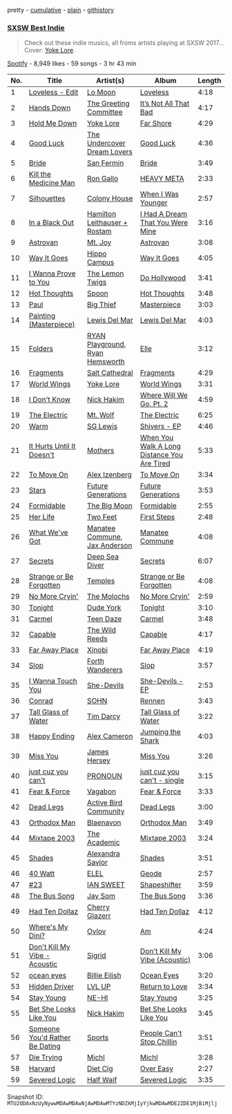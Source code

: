 pretty - [cumulative](/playlists/cumulative/37i9dQZF1DX6CwQbybVjjk.md) - [plain](/playlists/plain/37i9dQZF1DX6CwQbybVjjk) - [githistory](https://github.githistory.xyz/mackorone/spotify-playlist-archive/blob/main/playlists/plain/37i9dQZF1DX6CwQbybVjjk)

### [SXSW Best Indie](https://open.spotify.com/playlist/37i9dQZF1DX6CwQbybVjjk)

> Check out these indie musics, all froms artists playing at SXSW 2017..\. Cover: <a href="spotify:artist:7FU0xCgmSYQEiBeevUqQ4S">Yoke Lore</a>.

[Spotify](https://open.spotify.com/user/spotify) - 8,949 likes - 59 songs - 3 hr 43 min

| No. | Title | Artist(s) | Album | Length |
|---|---|---|---|---|
| 1 | [Loveless \- Edit](https://open.spotify.com/track/6ISIGB6G6cPVwqBEW2ELis) | [Lo Moon](https://open.spotify.com/artist/2XcWfmG3wclCLfTJb7mFeg) | [Loveless](https://open.spotify.com/album/0nHgQEUNtbklGQGTGCAPhA) | 4:18 |
| 2 | [Hands Down](https://open.spotify.com/track/0dqJjKKxuKD5Dt3QH2n4CG) | [The Greeting Committee](https://open.spotify.com/artist/1MIe1z4RdqLqHSJsb7EBMm) | [It’s Not All That Bad](https://open.spotify.com/album/0y3tRiTDYzj5IuQb0Kk86x) | 4:17 |
| 3 | [Hold Me Down](https://open.spotify.com/track/68J311jvo7JD5vldwzvMg3) | [Yoke Lore](https://open.spotify.com/artist/7FU0xCgmSYQEiBeevUqQ4S) | [Far Shore](https://open.spotify.com/album/1Ax4vtguR5jbyuBdohcJVZ) | 4:29 |
| 4 | [Good Luck](https://open.spotify.com/track/3v1FPBfBPWPh1cXUJQut5V) | [The Undercover Dream Lovers](https://open.spotify.com/artist/4D42J3IJpcTm3zxzmZ7TCV) | [Good Luck](https://open.spotify.com/album/5DgfzgGilp01gB0LxF4Yo2) | 4:36 |
| 5 | [Bride](https://open.spotify.com/track/6IG4Z0sKhLG7MaXOgPCaa8) | [San Fermin](https://open.spotify.com/artist/7fSnislKgW9Mz0YIqWQmGt) | [Bride](https://open.spotify.com/album/28owF5FXqCYlH1nfT09uVU) | 3:49 |
| 6 | [Kill the Medicine Man](https://open.spotify.com/track/5FZtl28q6FXkuDeAWxHzjx) | [Ron Gallo](https://open.spotify.com/artist/4rfE3kN2zKNC9L9tt3iVOg) | [HEAVY META](https://open.spotify.com/album/6w5N3oL83KiitLdFcCrzTj) | 2:33 |
| 7 | [Silhouettes](https://open.spotify.com/track/612JlaWJl5l6VIrcBck5QB) | [Colony House](https://open.spotify.com/artist/6R664N4cEza3eORSqKSgO4) | [When I Was Younger](https://open.spotify.com/album/1xXSEeYg8T9UFaphdP9FtP) | 2:57 |
| 8 | [In a Black Out](https://open.spotify.com/track/1idBirsBGvCMsLvv4cTv7k) | [Hamilton Leithauser + Rostam](https://open.spotify.com/artist/3h0w83PsjASrm5999trG4n) | [I Had A Dream That You Were Mine](https://open.spotify.com/album/2TDuXjtpO4tdvm86KVNMk0) | 3:16 |
| 9 | [Astrovan](https://open.spotify.com/track/5BVehr64ooHUXhEltQovac) | [Mt\. Joy](https://open.spotify.com/artist/69tiO1fG8VWduDl3ji2qhI) | [Astrovan](https://open.spotify.com/album/2Yz1tWhOG8heUOhJdGHw8N) | 3:08 |
| 10 | [Way It Goes](https://open.spotify.com/track/4UMyBsHLnDvtXygxDAKbpj) | [Hippo Campus](https://open.spotify.com/artist/1btWGBz4Uu1HozTwb2Lm8A) | [Way It Goes](https://open.spotify.com/album/3qAZgaJAHQippvuZnjyRAF) | 4:05 |
| 11 | [I Wanna Prove to You](https://open.spotify.com/track/7sjYzHb6IEQelfcG52hM28) | [The Lemon Twigs](https://open.spotify.com/artist/7eYZSXnQVCODCVmTV8Hk2T) | [Do Hollywood](https://open.spotify.com/album/3L32usNqJql7Thi6uK13d6) | 3:41 |
| 12 | [Hot Thoughts](https://open.spotify.com/track/2FMvTIIIVIS70zsLWOSwOT) | [Spoon](https://open.spotify.com/artist/0K1q0nXQ8is36PzOKAMbNe) | [Hot Thoughts](https://open.spotify.com/album/4CaywuuM2GyAz4o2u983QT) | 3:48 |
| 13 | [Paul](https://open.spotify.com/track/1uP8UVMXcTJn28TbhfR2Wo) | [Big Thief](https://open.spotify.com/artist/5QdyldG4Fl4TPiOIeMNpBZ) | [Masterpiece](https://open.spotify.com/album/4onPyHor2yOlVxCsIaGyHH) | 3:03 |
| 14 | [Painting \(Masterpiece\)](https://open.spotify.com/track/4kK14radw0XfwxJDPt9tnP) | [Lewis Del Mar](https://open.spotify.com/artist/2oqwwcM17wrP9hBD25zKSR) | [Lewis Del Mar](https://open.spotify.com/album/7BKGTpCWDwTCeHnlLFcfLJ) | 4:03 |
| 15 | [Folders](https://open.spotify.com/track/3Biq6D20gB25YBpmZM6NxB) | [RYAN Playground](https://open.spotify.com/artist/5Mw1UIX4KJq0F7oGbJjzHK), [Ryan Hemsworth](https://open.spotify.com/artist/2CgysNw5B7rFNRtRjQbPZ9) | [Elle](https://open.spotify.com/album/6huPsj7WLRSk9nMrj1smvN) | 3:12 |
| 16 | [Fragments](https://open.spotify.com/track/7ccuqGx1uX5ewKWapWdFt9) | [Salt Cathedral](https://open.spotify.com/artist/1HhSYZFNNPTTZuOlSfZUJP) | [Fragments](https://open.spotify.com/album/72wjkCxQDXY7ZcVFlapat1) | 4:29 |
| 17 | [World Wings](https://open.spotify.com/track/0uBuclNlm4n4CCgIG2syET) | [Yoke Lore](https://open.spotify.com/artist/7FU0xCgmSYQEiBeevUqQ4S) | [World Wings](https://open.spotify.com/album/3glgtSxeOUTfaAxSfx4wwY) | 3:31 |
| 18 | [I Don't Know](https://open.spotify.com/track/6ejOqrr7r2LcUDxIqZyygp) | [Nick Hakim](https://open.spotify.com/artist/1Goe2NezNnym45kco2xTk6) | [Where Will We Go, Pt\. 2](https://open.spotify.com/album/0bBNzY4QWzJQeINFVoum9v) | 4:59 |
| 19 | [The Electric](https://open.spotify.com/track/0HDDHMHJqgdqhWdBWbIfnW) | [Mt\. Wolf](https://open.spotify.com/artist/4GLzX588I9R2vs0nTHhD6Z) | [The Electric](https://open.spotify.com/album/7nOwFbrOsGIQIKYpJF4qxb) | 6:25 |
| 20 | [Warm](https://open.spotify.com/track/3nAeCnfPmQtUaLkcJ4Y48q) | [SG Lewis](https://open.spotify.com/artist/0GG2cWaonE4JPrjcCCQ1EG) | [Shivers \- EP](https://open.spotify.com/album/1JxMnTBDb8eiZVbVATB7xB) | 4:46 |
| 21 | [It Hurts Until It Doesn't](https://open.spotify.com/track/6h3FOkiOixsUUEgIHS0qR5) | [Mothers](https://open.spotify.com/artist/0aeq6izGKdpdcBUkXGCHXv) | [When You Walk A Long Distance You Are Tired](https://open.spotify.com/album/6T0QEKUvqfDxyVJIUZTkYe) | 5:33 |
| 22 | [To Move On](https://open.spotify.com/track/45p2GHxGHM682heM4yW02M) | [Alex Izenberg](https://open.spotify.com/artist/0gFVZqXqhdX8Obteqob5vE) | [To Move On](https://open.spotify.com/album/4LPLPmyQeuQGbhpEhvynIw) | 3:34 |
| 23 | [Stars](https://open.spotify.com/track/1LHE8cxWt7SVCitinqEhyl) | [Future Generations](https://open.spotify.com/artist/3wKj5PmSpnrtz9n9hG2QCA) | [Future Generations](https://open.spotify.com/album/3bIqG0mLXWMFgACHLxDI7m) | 3:53 |
| 24 | [Formidable](https://open.spotify.com/track/7wmB85vis3Oe8ZYdHbbgyI) | [The Big Moon](https://open.spotify.com/artist/0KU55rzxAihPhi27MAuz9O) | [Formidable](https://open.spotify.com/album/5XO8fJtyDHPDZfzVzLA9zl) | 2:55 |
| 25 | [Her Life](https://open.spotify.com/track/17txou7v6Jxrwm4SGBKdBu) | [Two Feet](https://open.spotify.com/artist/5sWHDYs0csV6RS48xBl0tH) | [First Steps](https://open.spotify.com/album/1IH1Oz8jD4hyN3eg8aHdjv) | 2:48 |
| 26 | [What We've Got](https://open.spotify.com/track/5HEpukkNnxdPAV9zsgDLOx) | [Manatee Commune](https://open.spotify.com/artist/41JNAYVuPs7zwJbQBQ6tec), [Jax Anderson](https://open.spotify.com/artist/4Gh0D04oCEVbnsx63LXUmT) | [Manatee Commune](https://open.spotify.com/album/6MzzlBosYKeVzYLF5lZzlq) | 4:08 |
| 27 | [Secrets](https://open.spotify.com/track/4e617I1e8z0pCRgj9kjA2H) | [Deep Sea Diver](https://open.spotify.com/artist/6CD0HbcaKmuVB3NHJJgSdH) | [Secrets](https://open.spotify.com/album/78Knm5wYin8WLZY0QVir00) | 6:07 |
| 28 | [Strange or Be Forgotten](https://open.spotify.com/track/2TS4pqGwXQBBtcDbJWjtkx) | [Temples](https://open.spotify.com/artist/4ogwGU9VPWrnVBs1GEwZVV) | [Strange or Be Forgotten](https://open.spotify.com/album/1RuAYCp3oYzM9GEJDYFnQJ) | 4:08 |
| 29 | [No More Cryin'](https://open.spotify.com/track/3BPZPmo6FBsufyhQs92lv0) | [The Molochs](https://open.spotify.com/artist/7mg37PCD4PY9qHp6OzaTys) | [No More Cryin'](https://open.spotify.com/album/5d7yJWQsDvWOZeYn9na21e) | 2:59 |
| 30 | [Tonight](https://open.spotify.com/track/0RyjSRagrL3uHWnQqNF8po) | [Dude York](https://open.spotify.com/artist/5AV475oA3v91U6e9tOGRm9) | [Tonight](https://open.spotify.com/album/6l7dqJTYfKSOtWwVbX2Bcd) | 3:10 |
| 31 | [Carmel](https://open.spotify.com/track/5N8JUiG7xDh6Qj2bhySXaC) | [Teen Daze](https://open.spotify.com/artist/2GE6MAdyGzeXpY9TwIYd3l) | [Carmel](https://open.spotify.com/album/4pQvnenO5YrnuEp1qd24rZ) | 3:48 |
| 32 | [Capable](https://open.spotify.com/track/51Vj9FdgpfeKzgEvzOICdy) | [The Wild Reeds](https://open.spotify.com/artist/3Q9WLyqkHw04V6DDtvPWwH) | [Capable](https://open.spotify.com/album/1Rm9HtEOYpoppX9L4NhjLy) | 4:17 |
| 33 | [Far Away Place](https://open.spotify.com/track/6N5fKBOMPFMcEbGFf4pfHZ) | [Xinobi](https://open.spotify.com/artist/1w7cucUEPR1Yq9g03g6T8m) | [Far Away Place](https://open.spotify.com/album/1X81BK3Gg6zMHfqgNzM0s8) | 4:19 |
| 34 | [Slop](https://open.spotify.com/track/1KfoPHH8DuAMDqJJpdpMR8) | [Forth Wanderers](https://open.spotify.com/artist/5UjbehtgZGbNmmanbVW9Bs) | [Slop](https://open.spotify.com/album/3OY3mhUjA8Y9JNnnyHLXOX) | 3:57 |
| 35 | [I Wanna Touch You](https://open.spotify.com/track/7pJIr6evmOUBeNFC2CKaim) | [She\-Devils](https://open.spotify.com/artist/3u7brx0K0jy0FFN5ekSuBh) | [She\-Devils \- EP](https://open.spotify.com/album/70LRZU0wf6kpAQoW67ODj6) | 2:53 |
| 36 | [Conrad](https://open.spotify.com/track/65fXbdx5DstarNIGI7NRdS) | [SOHN](https://open.spotify.com/artist/6XZYAWJLL8UIbxAqjKj3cg) | [Rennen](https://open.spotify.com/album/4ReJh8aIFJ1LlHzg3PBA15) | 3:43 |
| 37 | [Tall Glass of Water](https://open.spotify.com/track/4f2Kn7B08w9xFSlBsaTPBV) | [Tim Darcy](https://open.spotify.com/artist/0RDwaqUYzlpmWPB5g4pSOb) | [Tall Glass of Water](https://open.spotify.com/album/5UXpm6ig26Mp4FLeUZZHz4) | 3:22 |
| 38 | [Happy Ending](https://open.spotify.com/track/3UIm03coOcmvymwTMjqQG6) | [Alex Cameron](https://open.spotify.com/artist/6kGMx9MqwnbKR2EYvZvvrG) | [Jumping the Shark](https://open.spotify.com/album/2OW1ytgAYqaYUlUCbHR31W) | 4:03 |
| 39 | [Miss You](https://open.spotify.com/track/6giHzoNmL0kwyBZAXGIIc2) | [James Hersey](https://open.spotify.com/artist/0lzV2CiahHRiGd6qpADtPS) | [Miss You](https://open.spotify.com/album/2WWPQxXjv4EhA4eEg9y9C0) | 3:26 |
| 40 | [just cuz you can't](https://open.spotify.com/track/3OGFXDA6X9dIzY5ubkexp3) | [PRONOUN](https://open.spotify.com/artist/08q2kFjr9p4cJqTGU9xJgg) | [just cuz you can't \- single](https://open.spotify.com/album/7w0H9z9uo4Tt50PDFb9bKN) | 3:15 |
| 41 | [Fear & Force](https://open.spotify.com/track/5CAadCIjbkXYNgXvu3HQAE) | [Vagabon](https://open.spotify.com/artist/17mwzDXKn4ra9cuxXaptwp) | [Fear & Force](https://open.spotify.com/album/1PRGATjFGfEYZTu2jLfKw1) | 3:33 |
| 42 | [Dead Legs](https://open.spotify.com/track/4CZwTZOXvCb8rmaKGBhJ9m) | [Active Bird Community](https://open.spotify.com/artist/52atJIClJ4KZuYaIBLbNbH) | [Dead Legs](https://open.spotify.com/album/5AglTIrqpVBrt2Kqq1uIQA) | 3:00 |
| 43 | [Orthodox Man](https://open.spotify.com/track/1z2nOYaiLGC2ezXHuSXeMb) | [Blaenavon](https://open.spotify.com/artist/79RmzX8i9w6YwqJjg3O1MY) | [Orthodox Man](https://open.spotify.com/album/2LOBy6mRo2pLXD7yszEdlP) | 3:49 |
| 44 | [Mixtape 2003](https://open.spotify.com/track/4TICpB1Y6C8b6EK2Ga275x) | [The Academic](https://open.spotify.com/artist/3VLf4DlBTN2ZRwygS3TNti) | [Mixtape 2003](https://open.spotify.com/album/2QcJ99k8skz7nxF2l4D4IH) | 3:24 |
| 45 | [Shades](https://open.spotify.com/track/5CptVTICSIqvi7dtU97w1A) | [Alexandra Savior](https://open.spotify.com/artist/2qqZbV6smvvtohQOUgZqKa) | [Shades](https://open.spotify.com/album/1awP81H3hM47BjCCO1pCrD) | 3:51 |
| 46 | [40 Watt](https://open.spotify.com/track/3ypjtEt988o9MVzpR8KVI7) | [ELEL](https://open.spotify.com/artist/0VsU6iPTvo3KmiaYJr03wb) | [Geode](https://open.spotify.com/album/3D7tYT2wr4nM6a3Ru6p0Bn) | 2:57 |
| 47 | [\#23](https://open.spotify.com/track/59bp6aEw3Ht5PoiZnmvvhd) | [IAN SWEET](https://open.spotify.com/artist/6mrOjLZyPub9LcecUarcMD) | [Shapeshifter](https://open.spotify.com/album/4h0MTnCV92J8jl8Z7fdfcQ) | 3:59 |
| 48 | [The Bus Song](https://open.spotify.com/track/1gerxe3yiKQKHfdRt6TigE) | [Jay Som](https://open.spotify.com/artist/1wmiQ6ytATiGnJs6uFluKO) | [The Bus Song](https://open.spotify.com/album/0yIkGVqxk5NGnUZAh57mGP) | 3:36 |
| 49 | [Had Ten Dollaz](https://open.spotify.com/track/5n4FL8FgHZQaJ2GuwMN9F8) | [Cherry Glazerr](https://open.spotify.com/artist/3pIGm1omCcHIb1juBNHspg) | [Had Ten Dollaz](https://open.spotify.com/album/4ryYM4aFvHHFus44Mg6n2X) | 4:12 |
| 50 | [Where's My Dini?](https://open.spotify.com/track/5LgICIZk0hurA1I5AGiiYw) | [Ovlov](https://open.spotify.com/artist/2Iy7tZpp5qQudlg5cbcgH8) | [Am](https://open.spotify.com/album/6Ne6rgvp13K8AZ8rcpSM3h) | 4:24 |
| 51 | [Don't Kill My Vibe \- Acoustic](https://open.spotify.com/track/4jwEnP2fQnNWSgqkOcYVIN) | [Sigrid](https://open.spotify.com/artist/4TrraAsitQKl821DQY42cZ) | [Don't Kill My Vibe \(Acoustic\)](https://open.spotify.com/album/4nY3ue9vqfTp212L3QWeyS) | 3:06 |
| 52 | [ocean eyes](https://open.spotify.com/track/2uIX8YMNjGMD7441kqyyNU) | [Billie Eilish](https://open.spotify.com/artist/6qqNVTkY8uBg9cP3Jd7DAH) | [Ocean Eyes](https://open.spotify.com/album/2msN7XBgV3JCjQ7Tq3t7i9) | 3:20 |
| 53 | [Hidden Driver](https://open.spotify.com/track/0076oEQq8IToGfnzU3bTHY) | [LVL UP](https://open.spotify.com/artist/5vgsJ5wyLQ7tw36OGRzJFv) | [Return to Love](https://open.spotify.com/album/1Rbn1CelIquUSSBqnZ9gTl) | 3:34 |
| 54 | [Stay Young](https://open.spotify.com/track/6mIicw7GIM4jkN9f90vdAM) | [NE\-HI](https://open.spotify.com/artist/4nx194YMhKEOO8WJWagjll) | [Stay Young](https://open.spotify.com/album/7EzBRxlMUirLAf6ApYH5RG) | 3:25 |
| 55 | [Bet She Looks Like You](https://open.spotify.com/track/1th4GA5Cxpi8FD1QnblmW1) | [Nick Hakim](https://open.spotify.com/artist/1Goe2NezNnym45kco2xTk6) | [Bet She Looks Like You](https://open.spotify.com/album/0CjU1YQTSgYkE7zold55ty) | 3:45 |
| 56 | [Someone You'd Rather Be Dating](https://open.spotify.com/track/7ehSq5x11gJou4rvII1GTk) | [Sports](https://open.spotify.com/artist/4AGNJdJiVltImYk1UTLE0K) | [People Can't Stop Chillin](https://open.spotify.com/album/0jPXlQ5yGrSD7SIpGdmofn) | 3:51 |
| 57 | [Die Trying](https://open.spotify.com/track/5O06nbk5wDRr1WR3Tyo0Af) | [Michl](https://open.spotify.com/artist/0qG3lxHmrUeKzL1BJJ7IBN) | [Michl](https://open.spotify.com/album/5xuiNRGI7oRoujmCK7RTcW) | 3:28 |
| 58 | [Harvard](https://open.spotify.com/track/2eTioKDu4klzCrcceLOn5d) | [Diet Cig](https://open.spotify.com/artist/6ommlbuccgdiKSgjvVlQ4W) | [Over Easy](https://open.spotify.com/album/1zlRx71EtDr9xGRlN2iSk2) | 2:27 |
| 59 | [Severed Logic](https://open.spotify.com/track/5yuNJN3oB9fHuipSzwzMAR) | [Half Waif](https://open.spotify.com/artist/28mCmWkgrWHZ4fm5c3OcIj) | [Severed Logic](https://open.spotify.com/album/5358z7XDUxQQU2Ptjb4FLH) | 3:35 |

Snapshot ID: `MTU2ODAxNzUyNywwMDAwMDAwNjAwMDAwMTYzNDZkMjIyYjkwMDAwMDE2ZDE1MjBiMjlj`